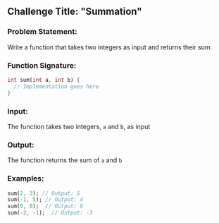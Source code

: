## Challenge Title: "Summation"

### Problem Statement:

Write a function that takes two integers as input and returns their sum.


### Function Signature:

```dart
int sum(int a, int b) {
  // Implementation goes here
}
```


### Input:

The function takes two integers, `a` and `b`, as input

### Output:

The function returns the sum of `a` and `b`

### Examples:

```dart
sum(2, 3); // Output: 5
sum(-1, 5); // Output: 4
sum(0, 0);  // Output: 0
sum(-2, -1);  // Output: -3
```